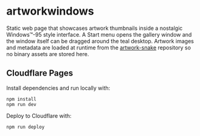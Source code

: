 # artworkwindows

Static web page that showcases artwork thumbnails inside a nostalgic
Windows™-95 style interface. A Start menu opens the gallery window and
the window itself can be dragged around the teal desktop. Artwork images
and metadata are loaded at runtime from the [artwork-snake](https://github.com/dannybellieveit/artwork-snake)
repository so no binary assets are stored here.

## Cloudflare Pages

Install dependencies and run locally with:

```
npm install
npm run dev
```

Deploy to Cloudflare with:

```
npm run deploy
```

